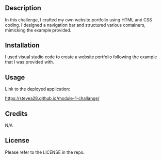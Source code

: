 # <module-2-challenge>

## Description

In this challenge, I crafted my own website portfolio using HTML and CSS coding. I designed a navigation bar and structured various containers, mimicking the example provided.

## Installation

I used visual studio code to create a website portfolio following the example that I was provided with.

## Usage

Link to the deployed application: 

https://stevea28.github.io/module-1-challange/

## Credits

N/A

## License 

Please refer to the LICENSE in the repo.